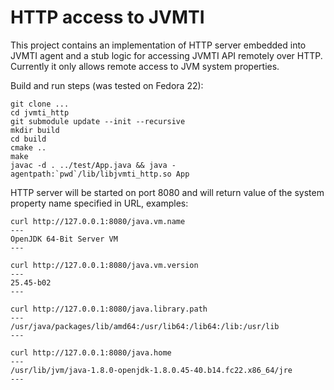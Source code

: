 HTTP access to JVMTI
====================

This project contains an implementation of HTTP server embedded into
JVMTI agent and a stub logic for accessing JVMTI API remotely over HTTP.
Currently it only allows remote access to JVM system properties.

Build and run steps (was tested on Fedora 22):

    git clone ...
    cd jvmti_http
    git submodule update --init --recursive
    mkdir build
    cd build
    cmake ..
    make
    javac -d . ../test/App.java && java -agentpath:`pwd`/lib/libjvmti_http.so App

HTTP server will be started on port 8080 and will return value of the system property name
specified in URL, examples:

    curl http://127.0.0.1:8080/java.vm.name
    ---
    OpenJDK 64-Bit Server VM
    ---

    curl http://127.0.0.1:8080/java.vm.version
    ---
    25.45-b02
    ---

    curl http://127.0.0.1:8080/java.library.path 
    ---
    /usr/java/packages/lib/amd64:/usr/lib64:/lib64:/lib:/usr/lib
    ---

    curl http://127.0.0.1:8080/java.home
    ---
    /usr/lib/jvm/java-1.8.0-openjdk-1.8.0.45-40.b14.fc22.x86_64/jre
    ---
